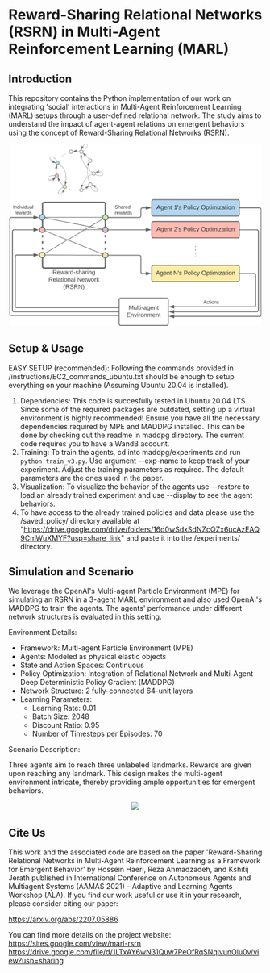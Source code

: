 Reward-Sharing Relational Networks (RSRN) in Multi-Agent Reinforcement Learning (MARL)
======================================================================================


Introduction
------------

This repository contains the Python implementation of our work on integrating 'social' interactions in Multi-Agent Reinforcement Learning (MARL) setups through a user-defined relational network. The study aims to understand the impact of agent-agent relations on emergent behaviors using the concept of Reward-Sharing Relational Networks (RSRN).

<div align="center">
    <img src="rsrn_diagram.png" width="500"/>
</div>


Setup & Usage
-------------
EASY SETUP (recommended): Following the commands provided in /instructions/EC2_commands_ubuntu.txt should be enough to setup everything on your machine (Assuming Ubuntu 20.04 is installed).
1. Dependencies: This code is succesfully tested in Ubuntu 20.04 LTS. Since some of the required packages are outdated, setting up a virtual environment is highly recommended! Ensure you have all the necessary dependencies required by MPE and MADDPG installed. This can be done by checking out the readme in maddpg directory. The current code requires you to have a WandB account.
2. Training: To train the agents, cd into maddpg/experiments and run `python train_v3.py`. Use argument --exp-name to keep track of your experiment. Adjust the training parameters as required. The default parameters are the ones used in the paper.
3. Visualization: To visualize the behavior of the agents use --restore to load an already trained experiment and use --display to see the agent behaviors.
4. To have access to the already trained policies and data please use the /saved_policy/ directory available at
"https://drive.google.com/drive/folders/16d0wSdxSdNZcQZx6ucAzEAQ9CmWuXMYF?usp=share_link" and paste it into the /experiments/ directory.


Simulation and Scenario
-----------------------

We leverage the OpenAI's Multi-agent Particle Environment (MPE) for simulating an RSRN in a 3-agent MARL environment and also used OpenAI's MADDPG to train the agents. The agents' performance under different network structures is evaluated in this setting.

Environment Details:

- Framework: Multi-agent Particle Environment (MPE)
- Agents: Modeled as physical elastic objects
- State and Action Spaces: Continuous
- Policy Optimization: Integration of Relational Network and Multi-Agent Deep Deterministic Policy Gradient (MADDPG)
- Network Structure: 2 fully-connected 64-unit layers
- Learning Parameters: 
  - Learning Rate: 0.01
  - Batch Size: 2048
  - Discount Ratio: 0.95
  - Number of Timesteps per Episodes: 70

Scenario Description:

Three agents aim to reach three unlabeled landmarks. Rewards are given upon reaching any landmark. This design makes the multi-agent environment intricate, thereby providing ample opportunities for emergent behaviors.

<div align="center">
    <img src="RSRN_Demo.gif" width="800"/>
</div>



Cite Us
--------

This work and the associated code are based on the paper 'Reward-Sharing Relational Networks in Multi-Agent Reinforcement Learning as a Framework for Emergent Behavior' by Hossein Haeri, Reza Ahmadzadeh, and Kshitij Jerath published in International Conference on Autonomous Agents and Multiagent Systems (AAMAS 2021) - Adaptive and Learning Agents Workshop (ALA). If you find our work useful or use it in your research, please consider citing our paper:

https://arxiv.org/abs/2207.05886

You can find more details on the project website: https://sites.google.com/view/marl-rsrn
https://drive.google.com/file/d/1LTxAY6wN31Quw7PeOfRqSNqlvunOlu0v/view?usp=sharing


